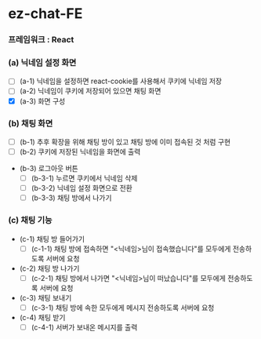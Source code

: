 # ez-chat-FE

### 프레임워크 : React

### (a) 닉네임 설정 화면
  - [ ] (a-1) 닉네임을 설정하면 react-cookie를 사용해서 쿠키에 닉네임 저장
  - [ ] (a-2) 닉네임이 쿠키에 저장되어 있으면 채팅 화면
  - [x] (a-3) 화면 구성
### (b) 채팅 화면
  - [ ] (b-1) 추후 확장을 위해 채팅 방이 있고 채팅 방에 이미 접속된 것 처럼 구현
  - [ ] (b-2) 쿠키에 저장된 닉네임을 화면에 출력
  - (b-3) 로그아웃 버튼
    - [ ] (b-3-1) 누르면 쿠키에서 닉네임 삭제
    - [ ] (b-3-2) 닉네임 설정 화면으로 전환
    - [ ] (b-3-3) 채팅 방에서 나가기
### (c) 채팅 기능
  - (c-1) 채팅 방 들어가기
    - [ ] (c-1-1) 채팅 방에 접속하면 "<닉네임>님이 접속했습니다"를 모두에게 전송하도록 서버에 요청
  - (c-2) 채팅 방 나가기
    - [ ] (c-2-1) 채팅 방에서 나가면 "<닉네임>님이 떠났습니다"를 모두에게 전송하도록 서버에 요청
  - (c-3) 채팅 보내기
    - [ ] (c-3-1) 채팅 방에 속한 모두에게 메시지 전송하도록 서버에 요청
  - (c-4) 채팅 받기
    - [ ] (c-4-1) 서버가 보내온 메시지를 출력